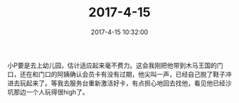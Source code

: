 ﻿---
title: 2017-4-15
date: 2017-4-15 10:32:00
tags:
categories: 爸爸
---
小P要是去上幼儿园，估计适应起来毫不费力。这会我刚把他带到木马王国的门口，还在和门口的阿姨确认会员卡有没有过期，他尖叫一声，已经自己脱了鞋子冲进去玩起来了。等我去服务台重新激活好卡，有点担心地回去找他，看见他已经沙坑那边一个人玩得很high了。
